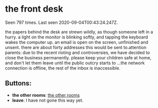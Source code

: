 # the front desk

Seen 797 times. Last seen 2020-09-04T00:43:24.247Z.

the papers behind the desk are strewn wildly, as though someone left in a hurry. a light on the monitor is blinking softly, and tapping the keyboard wakes the computer up. an email is open on the screen, unfinished and unsent. there are about forty addresses this would be sent to.<span class='doc'>attention parents: due to the recent rioting and controversies, we have decided to close the business permanently. please keep your children safe at home, and don't let them leave until the public outcry starts to ...</span>the network connection is offline, the rest of the inbox is inaccessible.

## Buttons:

- **the other rooms**: [the other rooms](the-other-rooms-gtytm1.md)
- **leave**: I have not gone this way yet.